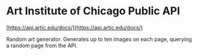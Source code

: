 # Art Institute of Chicago Public API

[https://api.artic.edu/docs/](https://api.artic.edu/docs/)

Random art generator. Generates up to ten images on each page, querying a random page from the API.
